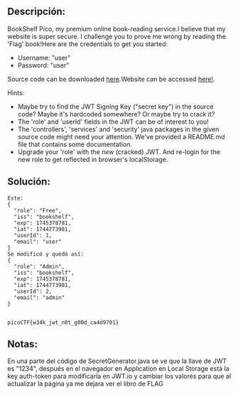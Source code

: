 ## Descripción:
BookShelf Pico, my premium online book-reading service.I believe that my website is super secure. I challenge you to prove me wrong by reading the 'Flag' book!Here are the credentials to get you started:

- Username: "user"
- Password: "user"

Source code can be downloaded [here](https://artifacts.picoctf.net/c/481/bookshelf-pico.zip).Website can be accessed [here!](http://saturn.picoctf.net:57346/).

Hints:
- Maybe try to find the JWT Signing Key ("secret key") in the source code? Maybe it's hardcoded somewhere? Or maybe try to crack it?
- The 'role' and 'userId' fields in the JWT can be of interest to you!
- The 'controllers', 'services' and 'security' java packages in the given source code might need your attention. We've provided a README.md file that contains some documentation.
- Upgrade your 'role' with the _new_ (cracked) JWT. And re-login for the new role to get reflected in browser's localStorage.

## Solución:
```
Este:
{
  "role": "Free",
  "iss": "bookshelf",
  "exp": 1745378781,
  "iat": 1744773981,
  "userId": 1,
  "email": "user"
}
Se modificó y quedó así:
{
  "role": "Admin",
  "iss": "bookshelf",
  "exp": 1745378781,
  "iat": 1744773981,
  "userId": 2,
  "email": "admin"
}


picoCTF{w34k_jwt_n0t_g00d_ca4d9701}
```

## Notas:
En una parte del código de SecretGenerator.java se ve que la llave de JWT es "1234", después en el navegador en Application en Local Storage está la key auth-token para modificarla en JWT.io y cambiar los valores para que al actualizar la página ya me dejara ver el libro de FLAG
